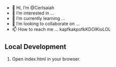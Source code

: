 - 👋 Hi, I’m @CerIsaiah
- 👀 I’m interested in ...
- 🌱 I’m currently learning ...
- 💞️ I’m looking to collaborate on ...
- 📫 How to reach me ... kapfkakpofkKDOIKioLOL




## Local Development
1. Open index.html in your browser.

<!---
CerIsaiah/CerIsaiah is a ✨ special ✨ repository because its `README.md` (this file) appears on your GitHub profile.
You can click the Preview link to take a look at your changes.
--->
